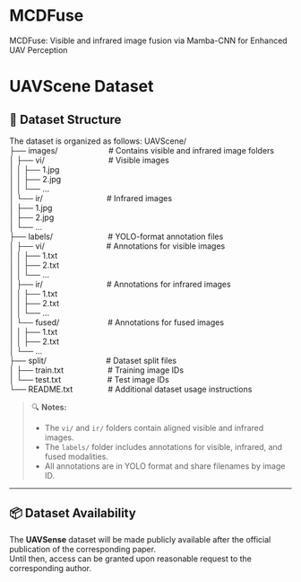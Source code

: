 # MCDFuse
MCDFuse: Visible and infrared image fusion via Mamba-CNN for Enhanced UAV Perception

# UAVScene Dataset
## 📁 Dataset Structure
The dataset is organized as follows:
UAVScene/                                                                     <br>
├── images/   &nbsp;&nbsp;&nbsp;&nbsp;&nbsp;&nbsp;&nbsp;&nbsp;&nbsp;&nbsp;&nbsp;&nbsp;&nbsp;&nbsp;&nbsp;&nbsp;&nbsp;&nbsp;&nbsp;&nbsp;&nbsp;              # Contains visible and infrared image folders   <br>
│ ├── vi/     &nbsp;&nbsp;&nbsp;&nbsp;&nbsp;&nbsp;&nbsp;&nbsp;&nbsp;&nbsp;&nbsp;&nbsp;&nbsp;&nbsp;&nbsp;&nbsp;&nbsp;&nbsp;&nbsp;&nbsp;&nbsp;&nbsp;&nbsp;&nbsp;&nbsp;&nbsp;&nbsp;                # Visible images                                <br>
│ │ ├── 1.jpg                                                                <br> 
│ │ ├── 2.jpg                                                                <br>
│ │ └── ...                                                                  <br>
│ └── ir/    &nbsp;&nbsp;&nbsp;&nbsp;&nbsp;&nbsp;&nbsp;&nbsp;&nbsp;&nbsp;&nbsp;&nbsp;&nbsp;&nbsp;&nbsp;&nbsp;&nbsp;&nbsp;&nbsp;&nbsp;&nbsp;&nbsp;&nbsp;&nbsp;&nbsp;&nbsp;&nbsp;                 # Infrared images                               <br>
│ ├── 1.jpg                                                                  <br>
│ ├── 2.jpg                                                                  <br>
│ └── ...                                                                    <br>
├── labels/    &nbsp;&nbsp;&nbsp;&nbsp;&nbsp;&nbsp;&nbsp;&nbsp;&nbsp;&nbsp;&nbsp;&nbsp;&nbsp;&nbsp;&nbsp;&nbsp;&nbsp;&nbsp;&nbsp;&nbsp;&nbsp;&nbsp;&nbsp;              # YOLO-format annotation files                  <br>
│ ├── vi/       &nbsp;&nbsp;&nbsp;&nbsp;&nbsp;&nbsp;&nbsp;&nbsp;&nbsp;&nbsp;&nbsp;&nbsp;&nbsp;&nbsp;&nbsp;&nbsp;&nbsp;&nbsp;&nbsp;&nbsp;&nbsp;&nbsp;&nbsp;&nbsp;&nbsp;&nbsp;              # Annotations for visible images                <br>
│ │ ├── 1.txt                                                                <br>
│ │ ├── 2.txt                                                                <br>
│ │ └── ...                                                                  <br>
│ ├── ir/           &nbsp;&nbsp;&nbsp;&nbsp;&nbsp;&nbsp;&nbsp;&nbsp;&nbsp;&nbsp;&nbsp;&nbsp;&nbsp;&nbsp;&nbsp;&nbsp;&nbsp;&nbsp;&nbsp;&nbsp;&nbsp;&nbsp;&nbsp;&nbsp;&nbsp;&nbsp;&nbsp;          # Annotations for infrared images               <br>
│ │ ├── 1.txt                                                                <br>
│ │ ├── 2.txt                                                                <br>
│ │ └── ...                                                                  <br>
│ └── fused/       &nbsp;&nbsp;&nbsp;&nbsp;&nbsp;&nbsp;&nbsp;&nbsp;&nbsp;&nbsp;&nbsp;&nbsp;&nbsp;&nbsp;&nbsp;&nbsp;&nbsp;&nbsp;&nbsp;&nbsp;     # Annotations for fused images                  <br>
│ │ ├── 1.txt                                                                <br>
│ │ ├── 2.txt                                                                <br>
│ └── ...                                                                    <br>
├── split/          &nbsp;&nbsp;&nbsp;&nbsp;&nbsp;&nbsp;&nbsp;&nbsp;&nbsp;&nbsp;&nbsp;&nbsp;&nbsp;&nbsp;&nbsp;&nbsp;&nbsp;&nbsp;&nbsp;&nbsp;&nbsp;&nbsp;&nbsp;&nbsp;&nbsp;         # Dataset split files                           <br>
│ ├── train.txt     &nbsp;&nbsp;&nbsp;&nbsp;&nbsp;&nbsp;&nbsp;&nbsp;&nbsp;&nbsp;&nbsp;&nbsp;&nbsp;&nbsp;&nbsp;&nbsp;&nbsp;&nbsp;       # Training image IDs                            <br>
│ └── test.txt      &nbsp;&nbsp;&nbsp;&nbsp;&nbsp;&nbsp;&nbsp;&nbsp;&nbsp;&nbsp;&nbsp;&nbsp;&nbsp;&nbsp;&nbsp;&nbsp;&nbsp;&nbsp;&nbsp;        # Test image IDs                                <br>
└── README.txt        &nbsp;&nbsp;&nbsp;&nbsp;&nbsp;&nbsp;&nbsp;&nbsp;&nbsp;&nbsp;&nbsp;&nbsp;&nbsp;&nbsp;   # Additional dataset usage instructions         <be>


> 🔍 **Notes:**  
> - The `vi/` and `ir/` folders contain aligned visible and infrared images.  
> - The `labels/` folder includes annotations for visible, infrared, and fused modalities.  
> - All annotations are in YOLO format and share filenames by image ID.

---

## 📦 Dataset Availability

The **UAVSense** dataset will be made publicly available after the official publication of the corresponding paper.  
Until then, access can be granted upon reasonable request to the corresponding author.

